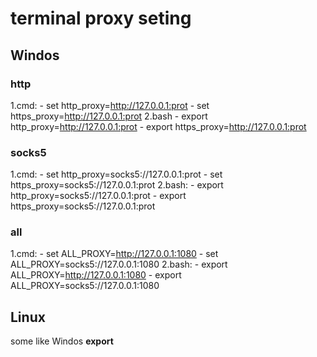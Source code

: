 # terminal proxy seting
## Windos
### http
 1.cmd:
    - set http_proxy=http://127.0.0.1:prot
    - set https_proxy=http://127.0.0.1:prot
 2.bash
    - export http_proxy=http://127.0.0.1:prot
    - export https_proxy=http://127.0.0.1:prot

 ### socks5
 1.cmd:
    - set http_proxy=socks5://127.0.0.1:prot
    - set https_proxy=socks5://127.0.0.1:prot
 2.bash:
    - export http_proxy=socks5://127.0.0.1:prot
    - export https_proxy=socks5://127.0.0.1:prot

### all
 1.cmd:
    - set ALL_PROXY=http://127.0.0.1:1080
    - set ALL_PROXY=socks5://127.0.0.1:1080
 2.bash:
    - export ALL_PROXY=http://127.0.0.1:1080
    - export ALL_PROXY=socks5://127.0.0.1:1080


## Linux
some like Windos **export** 